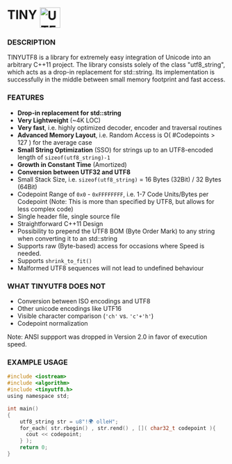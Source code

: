 # TINY <img src="https://github.com/DuffsDevice/tinyutf8/raw/master/UTF8.png" width="47" height="47" align="top" alt="UTF8 Art" style="display:inline;">

### DESCRIPTION
TINYUTF8 is a library for extremely easy integration of Unicode into an arbitrary C++11 project.
The library consists solely of the class "utf8_string", which acts as a drop-in replacement for std::string.
Its implementation is successfully in the middle between small memory footprint and fast access.

### FEATURES
- **Drop-in replacement for std::string**
- **Very Lightweight** (~4K LOC)
- **Very fast**, i.e. highly optimized decoder, encoder and traversal routines
- **Advanced Memory Layout**, i.e. Random Access is O( #Codepoints > 127 ) for the average case
- **Small String Optimization** (SSO) for strings up to an UTF8-encoded length of `sizeof(utf8_string)-1`
- **Growth in Constant Time** (Amortized)
- **Conversion between UTF32 and UTF8**
- Small Stack Size, i.e. `sizeof(utf8_string)` = 16 Bytes (32Bit) / 32 Bytes (64Bit)
- Codepoint Range of `0x0` - `0xFFFFFFFF`, i.e. 1-7 Code Units/Bytes per Codepoint (Note: This is more than specified by UTF8, but allows for less complex code)
- Single header file, single source file
- Straightforward C++11 Design
- Possibility to prepend the UTF8 BOM (Byte Order Mark) to any string when converting it to an std::string
- Supports raw (Byte-based) access for occasions where Speed is needed.
- Supports `shrink_to_fit()`
- Malformed UTF8 sequences will not lead to undefined behaviour

### WHAT TINYUTF8 DOES NOT
- Conversion between ISO encodings and UTF8
- Other unicode encodings like UTF16
- Visible character comparison (`'ch'` vs. `'c'+'h'`)
- Codepoint normalization

Note: ANSI suppport was dropped in Version 2.0 in favor of execution speed.

### EXAMPLE USAGE

```c
#include <iostream>
#include <algorithm>
#include <tinyutf8.h>
using namespace std;

int main()
{
    utf8_string str = u8"!🌍 olleH";
    for_each( str.rbegin() , str.rend() , []( char32_t codepoint ){
      cout << codepoint;
    } );
    return 0;
}
```

